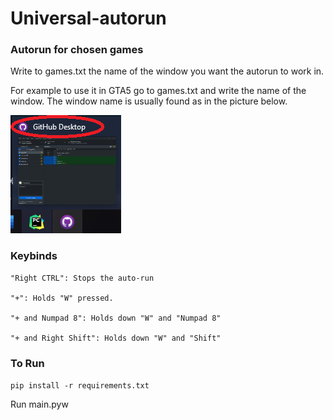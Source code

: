# **Universal-autorun**

### Autorun for chosen games

 Write to games.txt the name of the window you want the autorun to work in.

For example to use it in GTA5 go to games.txt and write the name of the window.
The window name is usually found as in the picture below.

![image showing what the name of the window is](window_name.png)

### **Keybinds**

    "Right CTRL": Stops the auto-run

    "+": Holds "W" pressed.

    "+ and Numpad 8": Holds down "W" and "Numpad 8"

    "+ and Right Shift": Holds down "W" and "Shift"



### **To Run**

`pip install -r requirements.txt`

Run main.pyw